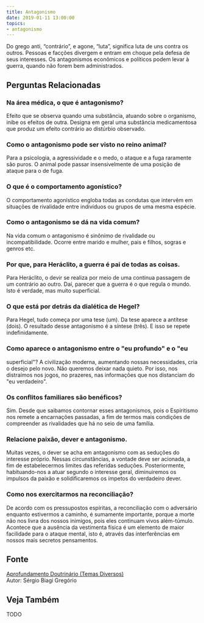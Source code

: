 ```yaml
---
title: Antagonismo
date: 2019-01-11 13:00:00
topics: 
- antagonismo
---
```


Do grego anti, “contrário”, e agone, “luta”, significa luta de uns
contra os outros. Pessoas e facções divergem e entram em choque pela
defesa de seus interesses. Os antagonismos econômicos e políticos podem
levar à guerra, quando não forem bem administrados.

## Perguntas Relacionadas

### Na área médica, o que é antagonismo?
Efeito que se observa quando uma substância, atuando sobre o organismo,
inibe os efeitos de outra. Designa em geral uma substância medicamentosa
que produz um efeito contrário ao distúrbio observado.

### Como o antagonismo pode ser visto no reino animal?
Para a psicologia, a agressividade e o medo, o ataque e a fuga raramente
são puros. O animal pode passar insensivelmente de uma posição de ataque
para o de fuga.

### O que é o comportamento agonístico?
O comportamento agonístico engloba todas as condutas que intervêm em
situações de rivalidade entre indivíduos ou grupos de uma mesma espécie.

### Como o antagonismo se dá na vida comum?
Na vida comum o antagonismo é sinônimo de rivalidade ou
incompatibilidade. Ocorre entre marido e mulher, pais e filhos, sogras e
genros etc.

### Por que, para Heráclito, a guerra é pai de todas as coisas.

Para Heráclito, o devir se realiza por meio de uma contínua passagem de
um contrário ao outro. Daí, parecer que a guerra é o que regula o mundo.
Isto é verdade, mas muito superficial.

### O que está por detrás da dialética de Hegel?
Para Hegel, tudo começa por uma tese (um). Da tese aparece a antítese
(dois). O resultado desse antagonismo é a síntese (três). E isso se
repete indefinidamente.

### Como aparece o antagonismo entre o "eu profundo" e o "eu
superficial"?
A civilização moderna, aumentando nossas necessidades, cria o desejo
pelo novo. Não queremos deixar nada quieto. Por isso, nos distraímos nos
jogos, no prazeres, nas informações que nos distanciam do "eu
verdadeiro".

### Os conflitos familiares são benéficos?
Sim. Desde que saibamos contornar esses antagonismos, pois o Espiritismo
nos remete a encarnações passadas, a fim de termos mais condições de
compreender as rivalidades que há no seio de uma família.

### Relacione paixão, dever e antagonismo.

Muitas vezes, o dever se acha em antagonismo com as seduções do
interesse próprio. Nessas circunstâncias, a vontade deve ser acionada, a
fim de estabelecermos limites das referidas seduções. Posteriormente,
habituando-nos a atuar segundo o interesse geral, diminuiremos os
impulsos da paixão e solidificaremos os ímpetos do verdadeiro dever.

### Como nos exercitarmos na reconciliação?
De acordo com os pressupostos espíritas, a reconciliação com o
adversário enquanto estivermos a caminho, é sumamente importante, porque
a morte não nos livra dos nossos inimigos, pois eles continuam vivos
além-túmulo. Acontece que a ausência da vestimenta física é um elemento
de maior facilidade para o ataque mental, isto é, através das
interferências em nossos mais secretos pensamentos.

## Fonte
[Aprofundamento Doutrinário (Temas Diversos)](https://sites.google.com/view/aprofundamentodoutrinario/antagonismo)  
Autor: Sérgio Biagi Gregório

## Veja Também
TODO

